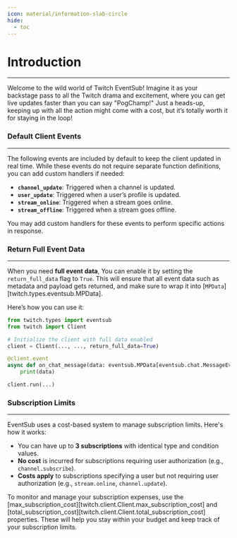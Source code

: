 ```yaml
---
icon: material/information-slab-circle
hide:
  - toc
---
```


# Introduction
___

Welcome to the wild world of Twitch EventSub! Imagine it as your backstage pass to all the Twitch drama and excitement,
where you can get live updates faster than you can say "PogChamp!" Just a heads-up,
keeping up with all the action might come with a cost, but it’s totally worth it for staying in the loop!

### Default Client Events
___

The following events are included by default to keep the client updated in real time. While these events 
do not require separate function definitions, you can add custom handlers if needed:

- **`channel_update`**: Triggered when a channel is updated.
- **`user_update`**: Triggered when a user’s profile is updated.
- **`stream_online`**: Triggered when a stream goes online.
- **`stream_offline`**: Triggered when a stream goes offline.

You may add custom handlers for these events to perform specific actions in response.

### Return Full Event Data 
___

When you need **full event data**, You can enable it by setting the `return_full_data` flag to `True`.
This will ensure that all event data such as metadata and payload gets returned,
and make sure to wrap it into [`MPData`][twitch.types.eventsub.MPData].

Here’s how you can use it:

```python
from twitch.types import eventsub
from twitch import Client

# Initialize the client with full data enabled
client = Client(..., ..., return_full_data=True)

@client.event
async def on_chat_message(data: eventsub.MPData[eventsub.chat.MessageEvent]):
    print(data)

client.run(...)
```

### Subscription Limits
___

EventSub uses a cost-based system to manage subscription limits. Here's how it works:

- You can have up to **3 subscriptions** with identical type and condition values.
- **No cost** is incurred for subscriptions requiring user authorization (e.g., `channel.subscribe`).
- **Costs apply** to subscriptions specifying a user but not requiring user authorization 
(e.g., `stream.online`, `channel.update`).


To monitor and manage your subscription expenses, use the 
[max_subscription_cost][twitch.client.Client.max_subscription_cost] and
[total_subscription_cost][twitch.client.Client.total_subscription_cost]
properties. These will help you stay within your budget and keep track of your subscription limits.
